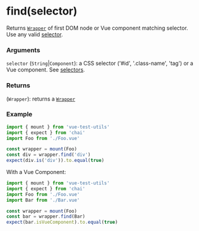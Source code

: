 # find(selector)

Returns [`Wrapper`](/api/wrapper/README.md) of first DOM node or Vue component matching selector. Use any valid [selector](/api/selectors.md).

### Arguments

`selector` (`String`|`Component`): a CSS selector ('#id', '.class-name', 'tag') or a Vue component. See [selectors](/api/selectors.md).

### Returns

(`Wrapper`): returns a [`Wrapper`](/api/wrapper/README.md)


### Example

```js
import { mount } from 'vue-test-utils'
import { expect } from 'chai'
import Foo from './Foo.vue'

const wrapper = mount(Foo)
const div = wrapper.find('div')
expect(div.is('div')).to.equal(true)
```

With a Vue Component:
```js
import { mount } from 'vue-test-utils'
import { expect } from 'chai'
import Foo from './Foo.vue'
import Bar from './Bar.vue'

const wrapper = mount(Foo)
const bar = wrapper.find(Bar)
expect(bar.isVueComponent).to.equal(true)
```
